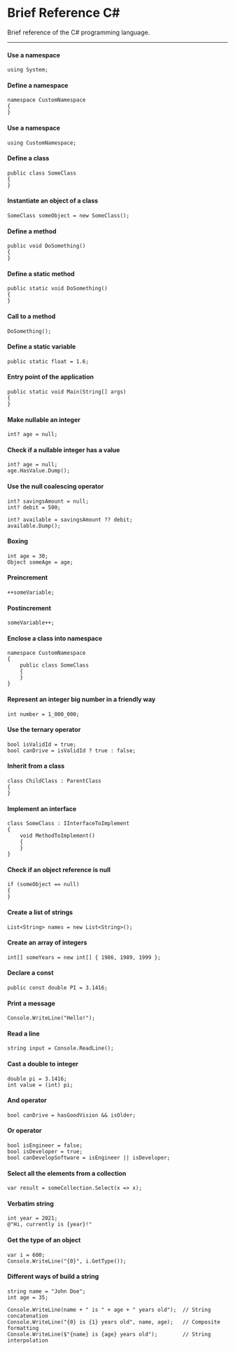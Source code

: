 # Brief Reference C#
Brief reference of the C# programming language.

---

#### Use a namespace
```
using System;
```

#### Define a namespace
```
namespace CustomNamespace
{
}
```

#### Use a namespace
```
using CustomNamespace;
```

#### Define a class
```
public class SomeClass
{
}
```

#### Instantiate an object of a class
```
SomeClass someObject = new SomeClass();
```

#### Define a method
```
public void DoSomething()
{
}
```

#### Define a static method
```
public static void DoSomething()
{
}
```

#### Call to a method
```
DoSomething();
```

#### Define a static variable
```
public static float = 1.6;
```

#### Entry point of the application
```
public static void Main(String[] args)
{
}
```

#### Make nullable an integer
```
int? age = null;
```

#### Check if a nullable integer has a value
```
int? age = null;
age.HasValue.Dump();
```

#### Use the null coalescing operator
```
int? savingsAmount = null;
int? debit = 500;

int? available = savingsAmount ?? debit;
available.Dump();
```

#### Boxing
```
int age = 30;
Object someAge = age;
```

#### Preincrement
```
++someVariable;
```

#### Postincrement
```
someVariable++;
```

#### Enclose a class into namespace
```
namespace CustomNamespace
{
    public class SomeClass
    {
    }
}
```

#### Represent an integer big number in a friendly way
```
int number = 1_000_000;
```

#### Use the ternary operator
```
bool isValidId = true;
bool canDrive = isValidId ? true : false;
```

#### Inherit from a class
```
class ChildClass : ParentClass
{
}
```

#### Implement an interface
```
class SomeClass : IInterfaceToImplement
{
    void MethodToImplement()
    {
    }
}
```

#### Check if an object reference is null
```
if (someObject == null)
{
}
```

#### Create a list of strings
```
List<String> names = new List<String>();
```
####

#### Create an array of integers
```
int[] someYears = new int[] { 1986, 1989, 1999 };
```

#### Declare a const
```
public const double PI = 3.1416;
```

#### Print a message
```
Console.WriteLine("Hello!");
```

#### Read a line
```
string input = Console.ReadLine();
```

#### Cast a double to integer
```
double pi = 3.1416;
int value = (int) pi;
```

#### And operator
```
bool canDrive = hasGoodVision && isOlder;
```

#### Or operator
```
bool isEngineer = false;
bool isDeveloper = true;
bool canDevelopSoftware = isEngineer || isDeveloper;
```

#### Select all the elements from a collection
```
var result = someCollection.Select(x => x);
```

#### Verbatim string
```
int year = 2021;
@"Hi, currently is {year}!"
```

#### Get the type of an object
```
var i = 600;
Console.WriteLine("{0}", i.GetType());
```

#### Different ways of build a string
```
string name = "John Doe";
int age = 35;

Console.WriteLine(name + " is " + age + " years old");	// String concatenation
Console.WriteLine("{0} is {1} years old", name, age);	// Composite formatting
Console.WriteLine($"{name} is {age} years old");		// String interpolation
```
